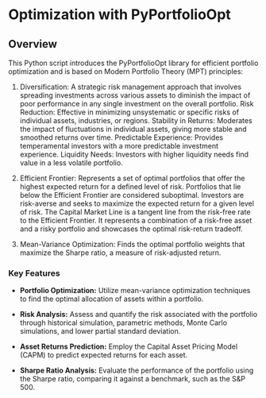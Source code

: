 # Optimization with PyPortfolioOpt

## Overview

This Python script introduces the PyPortfolioOpt library for efficient portfolio optimization and is 
based on Modern Portfolio Theory (MPT) principles: 


1) Diversification: 
A strategic risk management approach that involves spreading investments across various assets
to diminish the impact of poor performance in any single investment on the overall portfolio.
Risk Reduction: Effective in minimizing unsystematic or specific risks of individual assets, industries, or regions.
Stability in Returns: Moderates the impact of fluctuations in individual assets, giving more stable and smoothed returns over time.
Predictable Experience: Provides temperamental investors with a more predictable investment experience.
Liquidity Needs: Investors with higher liquidity needs find value in a less volatile portfolio.


2) Efficient Frontier:
Represents a set of optimal portfolios that offer the highest expected return for a defined level of risk.
Portfolios that lie below the Efficient Frontier are considered suboptimal.
Investors are risk-averse and seeks to maximize the expected return for a given level of risk.
The Capital Market Line is a tangent line from the risk-free rate to the Efficient Frontier. 
It represents a combination of a risk-free asset and a risky portfolio and showcases the optimal risk-return tradeoff.


3) Mean-Variance Optimization:
Finds the optimal portfolio weights that maximize the Sharpe ratio, a measure of risk-adjusted return.


### Key Features

- **Portfolio Optimization:** Utilize mean-variance optimization techniques to find the optimal allocation of assets within a portfolio.
  
- **Risk Analysis:** Assess and quantify the risk associated with the portfolio through historical simulation, parametric methods, Monte Carlo simulations, and lower partial standard deviation.

- **Asset Returns Prediction:** Employ the Capital Asset Pricing Model (CAPM) to predict expected returns for each asset.

- **Sharpe Ratio Analysis:** Evaluate the performance of the portfolio using the Sharpe ratio, comparing it against a benchmark, such as the S&P 500.


